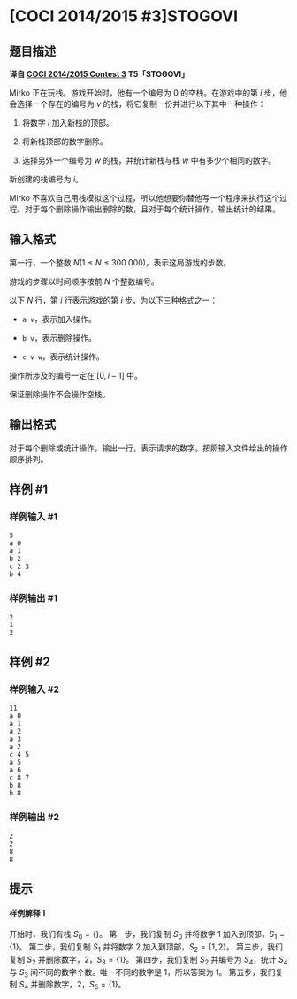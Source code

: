 # [COCI 2014/2015 #3]STOGOVI

## 题目描述

**译自 [COCI 2014/2015 Contest 3](http://www.hsin.hr/coci/archive/2014_2015/l) T5「STOGOVI」**

Mirko 正在玩栈。游戏开始时，他有一个编号为 $0$ 的空栈。在游戏中的第 $i$ 步，他会选择一个存在的编号为 $v$ 的栈，将它复制一份并进行以下其中一种操作：

 1. 将数字 $i$ 加入新栈的顶部。

 2. 将新栈顶部的数字删除。

 3. 选择另外一个编号为 $w$ 的栈，并统计新栈与栈 $w$ 中有多少个相同的数字。

新创建的栈编号为 $i$。

Mirko 不喜欢自己用栈模拟这个过程，所以他想要你替他写一个程序来执行这个过程。对于每个删除操作输出删除的数，且对于每个统计操作，输出统计的结果。

## 输入格式

第一行，一个整数 $N(1 \le N \le 300\ 000)$，表示这局游戏的步数。

游戏的步骤以时间顺序按前 $N$ 个整数编号。

以下 $N$ 行，第 $i$ 行表示游戏的第 $i$ 步，为以下三种格式之一：

 - `a v`，表示加入操作。

 - `b v`，表示删除操作。

 - `c v w`，表示统计操作。

操作所涉及的编号一定在 $[0,i-1]$ 中。

保证删除操作不会操作空栈。

## 输出格式

对于每个删除或统计操作，输出一行，表示请求的数字。按照输入文件给出的操作顺序排列。

## 样例 #1

### 样例输入 #1

```
5
a 0
a 1
b 2
c 2 3
b 4
```

### 样例输出 #1

```
2
1
2
```

## 样例 #2

### 样例输入 #2

```
11
a 0
a 1
a 2
a 3
a 2
c 4 5
a 5
a 6
c 8 7
b 8
b 8
```

### 样例输出 #2

```
2
2
8
8
```

## 提示

#### 样例解释 1
开始时，我们有栈 $S_0 = \{\}$。
第一步，我们复制 $S_0$ 并将数字 $1$ 加入到顶部，$S_1 = \{1\}$。
第二步，我们复制 $S_1$ 并将数字 $2$ 加入到顶部，$S_2 = \{1,2\}$。
第三步，我们复制 $S_2$ 并删除数字，$2$，$S_3 = \{1\}$。
第四步，我们复制 $S_2$ 并编号为 $S_4$，统计 $S_4$ 与 $S_3$ 间不同的数字个数。唯一不同的数字是 $1$，所以答案为 $1$。
第五步，我们复制 $S_4$ 并删除数字，$2$，$S_5 = \{1\}$。